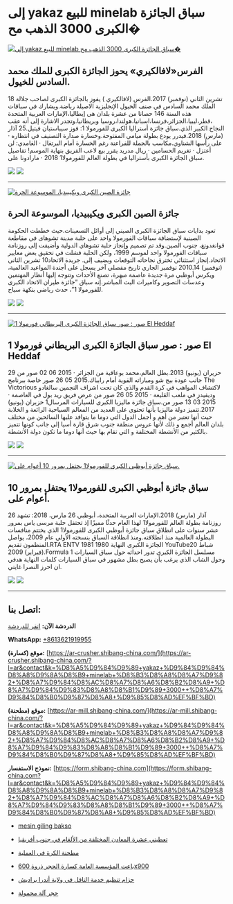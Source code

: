 # إلى yakaz للبيع minelab سباق الجائزة الكبرى 3000  الذهب مح�

<a href="https://swt.shibang-china.com/?l=ar&img&k=%D8%A5%D9%84%D9%89+yakaz+%D9%84%D9%84%D8%A8%D9%8A%D8%B9+minelab+%D8%B3%D8%A8%D8%A7%D9%82+%D8%A7%D9%84%D8%AC%D8%A7%D8%A6%D8%B2%D8%A9+%D8%A7%D9%84%D9%83%D8%A8%D8%B1%D9%89+3000++%D8%A7%D9%84%D8%B0%D9%87%D8%A8+%D9%85%D8%AD%EF%BF%BD" target="_blank">![إلى yakaz للبيع minelab سباق الجائزة الكبرى 3000  الذهب مح�](http://static.shibang-china.com/all-800x300/732.jpg)</a>

## الفرس«لافالكيري» يحوز الجائزة الكبرى للملك محمد السادس للخيول.
18 تشرين الثاني (نوفمبر) 2017.الفرس (لافالكيري ) يفوز بالجائزة الكبرى لصاحب جلالة الملك محمد السادس في صنف الخيول الإنجليزية الاصيلة رياضة.ويشارك في سباقات هذه السنة 146 حصانا من عشرة بلدان هي إيطاليا،الإمارات العربية المتحدة ،قطر،ليبيا،الجزائر،فرنسا،اسبانيا،هولندا،روسيا وبريطانيا.وتجدر الاشارة إلى أنه عقب النجاح الكبير الذي.سباق جائزة أستراليا الكبرى للفورمولا 1: فوز سيباستيان فيتيل.25 آذار (مارس) 2018.فيدرر يودع بطولة ميامي المفتوحة.وخسارة صدارة التصنيف في انتظاره &middot; على رأسها الشناوي.مكاسب بالجملة للفراعنة رغم الخسارة أمام البرتغال &middot; الغامدي: لن أعتزل &middot; تغريم الحسامين &middot; ريال مدريد يقرر بيع لاعب الفريق بنهاية الموسم! تفاصيل سباق الجائزة الكبرى بأستراليا في بطولة العالم للفورمولا1 2018 &middot; مارادونا على.


<a href="https://whatsapp.shibangsoft.com/WhatsApp.php" target="_blank" title="WhatsApp">![](http://static.shibang-china.com/icon/whatsapp.png)</a> <a href="https://swt.shibang-china.com/?l=ar&icon&k=%D8%A5%D9%84%D9%89+yakaz+%D9%84%D9%84%D8%A8%D9%8A%D8%B9+minelab+%D8%B3%D8%A8%D8%A7%D9%82+%D8%A7%D9%84%D8%AC%D8%A7%D8%A6%D8%B2%D8%A9+%D8%A7%D9%84%D9%83%D8%A8%D8%B1%D9%89+3000++%D8%A7%D9%84%D8%B0%D9%87%D8%A8+%D9%85%D8%AD%EF%BF%BD" target="_blank">![](http://static.shibang-china.com/icon/chat-ar.png)</a>

---

<a href="https://swt.shibang-china.com/?l=ar&img&k=%D8%A5%D9%84%D9%89+yakaz+%D9%84%D9%84%D8%A8%D9%8A%D8%B9+minelab+%D8%B3%D8%A8%D8%A7%D9%82+%D8%A7%D9%84%D8%AC%D8%A7%D8%A6%D8%B2%D8%A9+%D8%A7%D9%84%D9%83%D8%A8%D8%B1%D9%89+3000++%D8%A7%D9%84%D8%B0%D9%87%D8%A8+%D9%85%D8%AD%EF%BF%BD" target="_blank">![جائزة الصين الكبرى ويكيبيديا، الموسوعة الحرة](http://static.shibang-china.com/all-800x300/11.jpg)</a>

## جائزة الصين الكبرى ويكيبيديا، الموسوعة الحرة
تعود بدايات سباق الجائزة الكبرى الصيني إلى أوائل التسعينات.حيث خططت الحكومة الصينية لإستضافة سباقات الفورمولا واحد على حلبة مدينة تشوهاى في مقاطعة قوانغدونغ، جنوب الصين.وقد تم تصميم وإنجاز حلبة تشوهاي الدولية وأضيفت إلى روزنامة سباقات الفورمولا واحد لموسم 1999، ولكن الحلبة فشلت في تحقيق بعض معايير الاتحاد.إنجاز استثنائي تخترق نجاحاته التوقعات ويضيف إلى. جريدة الاتحاد10 تشرين الثاني (نوفمبر) 2010.14 نوفمبر الجاري تاريخ مفصلي آخر يسجل على أجندة المواعيد العالمية، ويكرس أبوظبي مرة جديدة عاصمة مبهرة، تصنع الأحداث وتتوجه إليها أنظار المهتمين وعدسات التصوير وكاميرات البث المباشر.إنه سباق “جائزة طيران الاتحاد الكبرى للفورمولا 1”، حدث رياضي بنكهة سياح.


<a href="https://whatsapp.shibangsoft.com/WhatsApp.php" target="_blank" title="WhatsApp">![](http://static.shibang-china.com/icon/whatsapp.png)</a> <a href="https://swt.shibang-china.com/?l=ar&icon&k=%D8%A5%D9%84%D9%89+yakaz+%D9%84%D9%84%D8%A8%D9%8A%D8%B9+minelab+%D8%B3%D8%A8%D8%A7%D9%82+%D8%A7%D9%84%D8%AC%D8%A7%D8%A6%D8%B2%D8%A9+%D8%A7%D9%84%D9%83%D8%A8%D8%B1%D9%89+3000++%D8%A7%D9%84%D8%B0%D9%87%D8%A8+%D9%85%D8%AD%EF%BF%BD" target="_blank">![](http://static.shibang-china.com/icon/chat-ar.png)</a>

---

<a href="https://swt.shibang-china.com/?l=ar&img&k=%D8%A5%D9%84%D9%89+yakaz+%D9%84%D9%84%D8%A8%D9%8A%D8%B9+minelab+%D8%B3%D8%A8%D8%A7%D9%82+%D8%A7%D9%84%D8%AC%D8%A7%D8%A6%D8%B2%D8%A9+%D8%A7%D9%84%D9%83%D8%A8%D8%B1%D9%89+3000++%D8%A7%D9%84%D8%B0%D9%87%D8%A8+%D9%85%D8%AD%EF%BF%BD" target="_blank">![صور : صور سباق الجائزة الكبرى البريطاني فورمولا 1 El Heddaf](http://static.shibang-china.com/all-800x300/958.jpg)</a>

## صور : صور سباق الجائزة الكبرى البريطاني فورمولا 1 El Heddaf
29 حزيران (يونيو) 2013.بطل العالم،محمد بوعافية من الجزائر &middot; 2015 06 02 صور من جانب عودة بيج شو ومباراته القوية أمام رايباك.2015 05 26 صور خاصة ببرنامج The Victorious لاكتشاف المواهب في كرة القدم والذي كان تحت اشراف النجمين سالغادو وديفيدز في ملعب القليعة &middot; 2015 05 26 صور من عرض فريق ريد بول في العاصمة &middot; 2015 03 13 صور من.سباق جائزة ماليزيا الكبرى للسيارات المرسال1 حزيران (يونيو) 2017.تتميز دولة ماليزيا بأنها تحتوي على العديد من المعالم السياحية الرائعة و الخلابة حيث أنها تعتبر من أهم و أجمل الدول التي دوما ما يتوافد عليها السائحين من مختلف بلدان العالم أجمع و ذلك لأنها عروس منطقة جنوب شرق قارة أسيا إلى جانب كونها تتميز بالكثير من الأنشطة المختلفة و التي تقام بها حيث أنها دوما ما تكون دولة الأنشطة.


<a href="https://whatsapp.shibangsoft.com/WhatsApp.php" target="_blank" title="WhatsApp">![](http://static.shibang-china.com/icon/whatsapp.png)</a> <a href="https://swt.shibang-china.com/?l=ar&icon&k=%D8%A5%D9%84%D9%89+yakaz+%D9%84%D9%84%D8%A8%D9%8A%D8%B9+minelab+%D8%B3%D8%A8%D8%A7%D9%82+%D8%A7%D9%84%D8%AC%D8%A7%D8%A6%D8%B2%D8%A9+%D8%A7%D9%84%D9%83%D8%A8%D8%B1%D9%89+3000++%D8%A7%D9%84%D8%B0%D9%87%D8%A8+%D9%85%D8%AD%EF%BF%BD" target="_blank">![](http://static.shibang-china.com/icon/chat-ar.png)</a>

---

<a href="https://swt.shibang-china.com/?l=ar&img&k=%D8%A5%D9%84%D9%89+yakaz+%D9%84%D9%84%D8%A8%D9%8A%D8%B9+minelab+%D8%B3%D8%A8%D8%A7%D9%82+%D8%A7%D9%84%D8%AC%D8%A7%D8%A6%D8%B2%D8%A9+%D8%A7%D9%84%D9%83%D8%A8%D8%B1%D9%89+3000++%D8%A7%D9%84%D8%B0%D9%87%D8%A8+%D9%85%D8%AD%EF%BF%BD" target="_blank">![سباق جائزة أبوظبي الكبرى للفورمولا1 يحتفل بمرور 10 أعوام على.](http://static.shibang-china.com/all-800x300/910.jpg)</a>

## سباق جائزة أبوظبي الكبرى للفورمولا1 يحتفل بمرور 10 أعوام على.
26 آذار (مارس) 2018.الإمارات العربية المتحدة، أبوظبي 26 مارس، 2018: تشهد روزنامة بطولة العالم للفورمولا1 لهذا العام حدثًا مميزًا إذ تحتفل حلبة مرسى ياس بمرور عشر سنوات على انطلاق سباق جائزة أبوظبي الكبرى للفورمولا1 الذي يختتم منافسات البطولة العالمية منذ انطلاقته.ومنذ انطلاقة السباق بنسخته الأولى عام 2009، يواصل المنظمون تقديم.RTA ENTV الجائزة الكبرى النهاية 1980 1981 YouTube20 شباط (فبراير) 2009.Formula 1 مسلسل الجائزة الكبرى تدور احداثه حول سباق السيارات وحول الشاب الذي يرغب بأن يصبح بطل مشهور في سباق السيارات كلمات النهاية هدفي ان احرز النصرا غايتي.


<a href="https://whatsapp.shibangsoft.com/WhatsApp.php" target="_blank" title="WhatsApp">![](http://static.shibang-china.com/icon/whatsapp.png)</a> <a href="https://swt.shibang-china.com/?l=ar&icon&k=%D8%A5%D9%84%D9%89+yakaz+%D9%84%D9%84%D8%A8%D9%8A%D8%B9+minelab+%D8%B3%D8%A8%D8%A7%D9%82+%D8%A7%D9%84%D8%AC%D8%A7%D8%A6%D8%B2%D8%A9+%D8%A7%D9%84%D9%83%D8%A8%D8%B1%D9%89+3000++%D8%A7%D9%84%D8%B0%D9%87%D8%A8+%D9%85%D8%AD%EF%BF%BD" target="_blank">![](http://static.shibang-china.com/icon/chat-ar.png)</a>

---
## اتصل بنا:

**الدردشة الآن:** [انقر للدردشة](https://swt.shibang-china.com?l=ar&contact&k=%D8%A5%D9%84%D9%89+yakaz+%D9%84%D9%84%D8%A8%D9%8A%D8%B9+minelab+%D8%B3%D8%A8%D8%A7%D9%82+%D8%A7%D9%84%D8%AC%D8%A7%D8%A6%D8%B2%D8%A9+%D8%A7%D9%84%D9%83%D8%A8%D8%B1%D9%89+3000++%D8%A7%D9%84%D8%B0%D9%87%D8%A8+%D9%85%D8%AD%EF%BF%BD)

**WhatsApp:**  [+8613621919955](https://whatsapp.shibangsoft.com/WhatsApp.php)

**موقع (كسارة):** [https://ar-crusher.shibang-china.com/](https://ar-crusher.shibang-china.com/?l=ar&contact&k=%D8%A5%D9%84%D9%89+yakaz+%D9%84%D9%84%D8%A8%D9%8A%D8%B9+minelab+%D8%B3%D8%A8%D8%A7%D9%82+%D8%A7%D9%84%D8%AC%D8%A7%D8%A6%D8%B2%D8%A9+%D8%A7%D9%84%D9%83%D8%A8%D8%B1%D9%89+3000++%D8%A7%D9%84%D8%B0%D9%87%D8%A8+%D9%85%D8%AD%EF%BF%BD)

**موقع (مطحنة):** [https://ar-mill.shibang-china.com/](https://ar-mill.shibang-china.com/?l=ar&contact&k=%D8%A5%D9%84%D9%89+yakaz+%D9%84%D9%84%D8%A8%D9%8A%D8%B9+minelab+%D8%B3%D8%A8%D8%A7%D9%82+%D8%A7%D9%84%D8%AC%D8%A7%D8%A6%D8%B2%D8%A9+%D8%A7%D9%84%D9%83%D8%A8%D8%B1%D9%89+3000++%D8%A7%D9%84%D8%B0%D9%87%D8%A8+%D9%85%D8%AD%EF%BF%BD)

**نموذج الاستفسار:** [https://form.shibang-china.com](https://form.shibang-china.com?l=ar&contact&k=%D8%A5%D9%84%D9%89+yakaz+%D9%84%D9%84%D8%A8%D9%8A%D8%B9+minelab+%D8%B3%D8%A8%D8%A7%D9%82+%D8%A7%D9%84%D8%AC%D8%A7%D8%A6%D8%B2%D8%A9+%D8%A7%D9%84%D9%83%D8%A8%D8%B1%D9%89+3000++%D8%A7%D9%84%D8%B0%D9%87%D8%A8+%D9%85%D8%AD%EF%BF%BD)

* [mesin giling bakso](../27/mesin%20giling%20bakso.md)

* [تعطيني عشرة المعادن المختلفة من الألغام في جنوب أفريقيا](../29/%D8%AA%D8%B9%D8%B7%D9%8A%D9%86%D9%8A%20%D8%B9%D8%B4%D8%B1%D8%A9%20%D8%A7%D9%84%D9%85%D8%B9%D8%A7%D8%AF%D9%86%20%D8%A7%D9%84%D9%85%D8%AE%D8%AA%D9%84%D9%81%D8%A9%20%D9%85%D9%86%20%D8%A7%D9%84%D8%A3%D9%84%D8%BA%D8%A7%D9%85%20%D9%81%D9%8A%20%D8%AC%D9%86%D9%88%D8%A8%20%D8%A3%D9%81%D8%B1%D9%8A%D9%82%D9%8A%D8%A7.md)

* [مطحنة الكرة في العملية](../27/%D9%85%D8%B7%D8%AD%D9%86%D8%A9%20%D8%A7%D9%84%D9%83%D8%B1%D8%A9%20%D9%81%D9%8A%20%D8%A7%D9%84%D8%B9%D9%85%D9%84%D9%8A%D8%A9.md)

* [باعت المؤسسة العامة كسارة الحجر ذروة 600x900](../27/%D8%A8%D8%A7%D8%B9%D8%AA%20%D8%A7%D9%84%D9%85%D8%A4%D8%B3%D8%B3%D8%A9%20%D8%A7%D9%84%D8%B9%D8%A7%D9%85%D8%A9%20%D9%83%D8%B3%D8%A7%D8%B1%D8%A9%20%D8%A7%D9%84%D8%AD%D8%AC%D8%B1%20%D8%B0%D8%B1%D9%88%D8%A9%20600x900.md)

* [حزام تنظيم خدمة الناقل في ولاية أندرا براديش](../28/%D8%AD%D8%B2%D8%A7%D9%85%20%D8%AA%D9%86%D8%B8%D9%8A%D9%85%20%D8%AE%D8%AF%D9%85%D8%A9%20%D8%A7%D9%84%D9%86%D8%A7%D9%82%D9%84%20%D9%81%D9%8A%20%D9%88%D9%84%D8%A7%D9%8A%D8%A9%20%D8%A3%D9%86%D8%AF%D8%B1%D8%A7%20%D8%A8%D8%B1%D8%A7%D8%AF%D9%8A%D8%B4.md)

* [حجر آلة محمولة](../30/%D8%AD%D8%AC%D8%B1%20%D8%A2%D9%84%D8%A9%20%D9%85%D8%AD%D9%85%D9%88%D9%84%D8%A9.md)